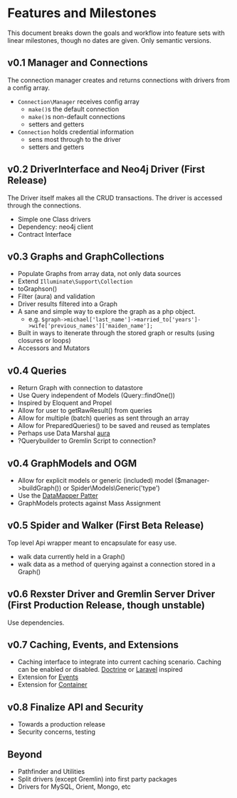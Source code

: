 # Features and Milestones
This document breaks down the goals and workflow into feature sets with linear milestones, though no dates are given. Only semantic versions.

## v0.1 Manager and Connections
The connection manager creates and returns connections with drivers from a config array. 
  * `Connection\Manager` receives config array
    * `make()`s the default connection
    * `make()`s non-default connections
    * setters and getters
  * `Connection` holds credential information
    * sens most through to the driver
    * setters and getters
  
## v0.2 DriverInterface and Neo4j Driver (First Release)
The Driver itself makes all the CRUD transactions. The driver is accessed through the connections.
  * Simple one Class drivers
  * Dependency: neo4j client
  * Contract Interface

## v0.3 Graphs and GraphCollections
  * Populate Graphs from array data, not only data sources
  * Extend `Illuminate\Support\Collection`
  * toGraphson()
  * Filter (aura) and validation
  * Driver results filtered into a Graph
  * A sane and simple way to explore the graph as a php object.
    * e.g. `$graph->michael['last_name']->married_to['years']->wife['previous_names']['maiden_name'];`
  * Built in ways to itenerate through the stored graph or results (using closures or loops)
  * Accessors and Mutators
  
## v0.4 Queries
  * Return Graph with connection to datastore
  * Use Query independent of Models (Query::findOne())
  * Inspired by Eloquent and Propel
  * Allow for user to getRawResult() from queries
  * Allow for multiple (batch) queries as sent through an array
  * Allow for PreparedQueries() to be saved and reused as templates
  * Perhaps use Data Marshal [aura](https://github.com/auraphp/Aura.Marshal/tree/master)
  * ?Querybuilder to Gremlin Script to connection?

## v0.4 GraphModels and OGM
  * Allow for explicit models or generic (included) model ($manager->buildGraph()) or Spider\Models\Generic('type')
  * Use the [DataMapper Patter](http://martinfowler.com/eaaCatalog/dataMapper.html)
  * GraphModels protects against Mass Assignment

## v0.5 Spider and Walker (First Beta Release)
Top level Api wrapper meant to encapsulate for easy use.
  * walk data currently held in a Graph()
  * walk data as a method of querying against a connection stored in a Graph()

## v0.6 Rexster Driver and Gremlin Server Driver (First Production Release, though unstable)
Use dependencies.

## v0.7 Caching, Events, and Extensions
  * Caching interface to integrate into current caching scenario. Caching can be enabled or disabled.
   [Doctrine](https://packagist.org/packages/doctrine/cache) or [Laravel](https://packagist.org/packages/illuminate/cache) inspired
  * Extension for [Events](http://event.thephpleague.com/2.0/)
  * Extension for [Container](http://container.thephpleague.com/)
  
## v0.8 Finalize API and Security
  * Towards a production release
  * Security concerns, testing

## Beyond
  * Pathfinder and Utilities
  * Split drivers (except Gremlin) into first party packages
  * Drivers for MySQL, Orient, Mongo, etc

  